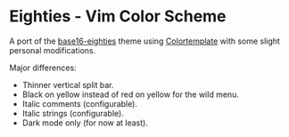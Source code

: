 # Eighties - Vim Color Scheme

A port of the [base16-eighties](https://github.com/chriskempson/base16-vim)
theme using [Colortemplate](https://github.com/lifepillar/vim-colortemplate)
with some slight personal modifications.

Major differences:

- Thinner vertical split bar.
- Black on yellow instead of red on yellow for the wild menu.
- Italic comments (configurable).
- Italic strings (configurable).
- Dark mode only (for now at least).
